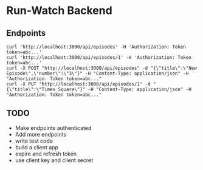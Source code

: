 # Run-Watch Backend

## Endpoints

```
curl 'http://localhost:3000/api/episodes' -H 'Authorization: Token token=abc...'
curl 'http://localhost:3000/api/episodes/1' -H 'Authorization: Token token=abc...'
curl -X POST "http://localhost:3000/api/episodes" -d "{\"title\":\"New Episode\",\"number\":\"3\"}" -H "Content-Type: application/json" -H "Authorization: Token token=abc..."
curl -X PUT "http://localhost:3000/api/episodes/1" -d "{\"title\":\"Times Square\"}" -H "Content-Type: application/json" -H "Authorization: Token token=abc..."
```

## TODO

+ Make endpoints authenticated
+ Add more endpoints
+ write test code
+ build a client app
+ expire and refresh token
+ use client key and client secret
